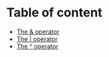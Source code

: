 # Table of content

- [The & operator](./bitwise_and.md)
- [The | operator](./bitwise_or.md)
- [The ^ operator](./bitwise_xor.md)
